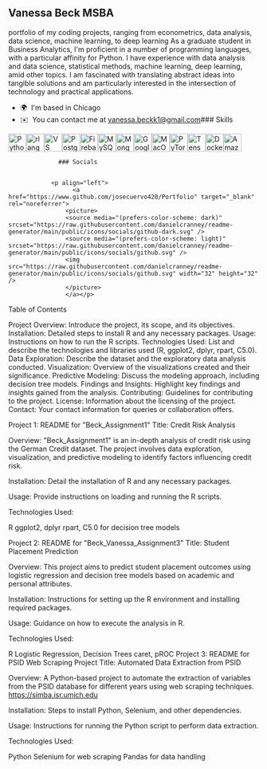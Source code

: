 Vanessa Beck MSBA
----

portfolio of my coding projects, ranging from econometrics, data analysis, data science, machine learning, to deep learning As a graduate student in Business Analytics, I'm proficient in a number of programming languages, with a particular affinity for Python. I have experience with data analysis and data science, statistical methods, machine learning, deep learning, amid other topics. I am fascinated with translating abstract ideas into tangible solutions and am particularly interested in the intersection of technology and practical applications.

*   🌍  I'm based in Chicago
*   ✉️  You can contact me at [vanessa.beckk1@gmail.com](mailto:vanessa.beckk1@gmail.com)### Skills 
<p align="left">
<a href="https://www.python.org/" target="_blank" rel="noreferrer"><img src="https://raw.githubusercontent.com/danielcranney/readme-generator/main/public/icons/skills/python-colored.svg" width="36" height="36" alt="Python" /></a><a href="https://www.r-project.org/" target="_blank" rel="noreferrer"><img src="https://raw.githubusercontent.com/danielcranney/readme-generator/main/public/icons/skills/rlang-colored.svg" width="36" height="36" alt="rlang" /></a><a href="https://code.visualstudio.com/" target="_blank" rel="noreferrer"><img src="https://raw.githubusercontent.com/danielcranney/readme-generator/main/public/icons/skills/visualstudiocode.svg" width="36" height="36" alt="VS Code" /></a><a href="https://www.postgresql.org/" target="_blank" rel="noreferrer"><img src="https://raw.githubusercontent.com/danielcranney/readme-generator/main/public/icons/skills/postgresql-colored.svg" width="36" height="36" alt="PostgreSQL" /></a><a href="https://firebase.google.com/" target="_blank" rel="noreferrer"><img src="https://raw.githubusercontent.com/danielcranney/readme-generator/main/public/icons/skills/firebase-colored.svg" width="36" height="36" alt="Firebase" /></a><a href="https://www.mysql.com/" target="_blank" rel="noreferrer"><img src="https://raw.githubusercontent.com/danielcranney/readme-generator/main/public/icons/skills/mysql-colored.svg" width="36" height="36" alt="MySQL" /></a><a href="https://www.mongodb.com/" target="_blank" rel="noreferrer"><img src="https://raw.githubusercontent.com/danielcranney/readme-generator/main/public/icons/skills/mongodb-colored.svg" width="36" height="36" alt="MongoDB" /></a><a href="https://cloud.google.com/" target="_blank" rel="noreferrer"><img src="https://raw.githubusercontent.com/danielcranney/readme-generator/main/public/icons/skills/googlecloud-colored.svg" width="36" height="36" alt="Google Cloud" /></a><a href="https://apple.com" target="_blank" rel="noreferrer"><img src="https://raw.githubusercontent.com/danielcranney/readme-generator/main/public/icons/skills/macos-colored.svg" width="36" height="36" alt="MacOS" /></a><a href="https://pytorch.org/" target="_blank" rel="noreferrer"><img src="https://raw.githubusercontent.com/danielcranney/readme-generator/main/public/icons/skills/pytorch-colored.svg" width="36" height="36" alt="PyTorch" /></a><a href="https://www.tensorflow.org/" target="_blank" rel="noreferrer"><img src="https://raw.githubusercontent.com/danielcranney/readme-generator/main/public/icons/skills/tensorflow-colored.svg" width="36" height="36" alt="TensorFlow" /></a><a href="https://www.docker.com/" target="_blank" rel="noreferrer"><img src="https://raw.githubusercontent.com/danielcranney/readme-generator/main/public/icons/skills/docker-colored.svg" width="36" height="36" alt="Docker" /></a><a href="https://aws.amazon.com" target="_blank" rel="noreferrer"><img src="https://raw.githubusercontent.com/danielcranney/readme-generator/main/public/icons/skills/aws-colored.svg" width="36" height="36" alt="Amazon Web Services" /></a>
                    </p>
                    
                  ### Socials
                  
                  
                <p align="left">
                      <a href="https://www.github.com/josecuervo420/Portfolio" target="_blank" rel="noreferrer">
                    <picture>
                    <source media="(prefers-color-scheme: dark)" srcset="https://raw.githubusercontent.com/danielcranney/readme-generator/main/public/icons/socials/github-dark.svg" />
                    <source media="(prefers-color-scheme: light)" srcset="https://raw.githubusercontent.com/danielcranney/readme-generator/main/public/icons/socials/github.svg" />
                    <img src="https://raw.githubusercontent.com/danielcranney/readme-generator/main/public/icons/socials/github.svg" width="32" height="32" />
                    </picture>
                    </a></p>


Table of Contents

Project Overview: Introduce the project, its scope, and its objectives.
Installation: Detailed steps to install R and any necessary packages.
Usage: Instructions on how to run the R scripts.
Technologies Used: List and describe the technologies and libraries used (R, ggplot2, dplyr, rpart, C5.0).
Data Exploration: Describe the dataset and the exploratory data analysis conducted.
Visualization: Overview of the visualizations created and their significance.
Predictive Modeling: Discuss the modeling approach, including decision tree models.
Findings and Insights: Highlight key findings and insights gained from the analysis.
Contributing: Guidelines for contributing to the project.
License: Information about the licensing of the project.
Contact: Your contact information for queries or collaboration offers.



Project 1: README for "Beck_Assignment1"
Title: Credit Risk Analysis

Overview:
"Beck_Assignment1" is an in-depth analysis of credit risk using the German Credit dataset. The project involves data exploration, visualization, and predictive modeling to identify factors influencing credit risk.

Installation:
Detail the installation of R and any necessary packages.

Usage:
Provide instructions on loading and running the R scripts.

Technologies Used:

R
ggplot2, dplyr
rpart, C5.0 for decision tree models

Project 2: README for "Beck_Vanessa_Assignment3"
Title: Student Placement Prediction

Overview:
This project aims to predict student placement outcomes using logistic regression and decision tree models based on academic and personal attributes.

Installation:
Instructions for setting up the R environment and installing required packages.

Usage:
Guidance on how to execute the analysis in R.

Technologies Used:

R
Logistic Regression, Decision Trees
caret, pROC
Project 3: README for PSID Web Scraping Project
Title: Automated Data Extraction from PSID

Overview:
A Python-based project to automate the extraction of variables from the PSID database for different years using web scraping techniques.
https://simba.isr.umich.edu

Installation:
Steps to install Python, Selenium, and other dependencies.

Usage:
Instructions for running the Python script to perform data extraction.

Technologies Used:

Python
Selenium for web scraping
Pandas for data handling
